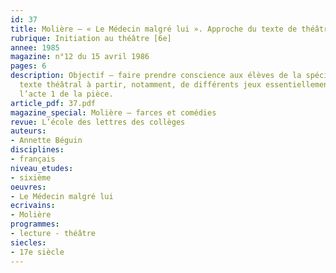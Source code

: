 ```yaml
---
id: 37
title: Molière – « Le Médecin malgré lui ». Approche du texte de théâtre par le jeu
rubrique: Initiation au théâtre [6e]
annee: 1985
magazine: n°12 du 15 avril 1986
pages: 6
description: Objectif – faire prendre conscience aux élèves de la spécificité du
  texte théâtral à partir, notamment, de différents jeux essentiellement centrés sur
  l’acte 1 de la pièce.
article_pdf: 37.pdf
magazine_special: Molière – farces et comédies
revue: L’école des lettres des collèges
auteurs:
- Annette Béguin
disciplines:
- français
niveau_etudes:
- sixième
oeuvres:
- Le Médecin malgré lui
ecrivains:
- Molière
programmes:
- lecture - théâtre
siecles:
- 17e siècle
---
```

